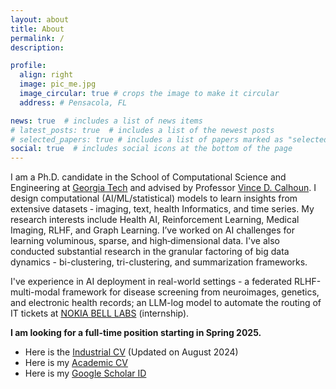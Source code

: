 ```yaml
---
layout: about
title: About
permalink: /
description:

profile:
  align: right
  image: pic_me.jpg
  image_circular: true # crops the image to make it circular
  address: # Pensacola, FL

news: true  # includes a list of news items
# latest_posts: true  # includes a list of the newest posts
# selected_papers: true # includes a list of papers marked as "selected={true}"
social: true  # includes social icons at the bottom of the page
---
```


I am a Ph.D. candidate in the School of Computational Science and Engineering at [Georgia Tech](https://cse.gatech.edu/) and advised by Professor [Vince D. Calhoun](https://scholar.google.com/citations?user=WNOoGKIAAAAJ&hl=en). I design computational (AI/ML/statistical) models to learn insights from extensive datasets ‑ imaging, text, health Informatics, and time series. My research interests include Health AI, Reinforcement Learning, Medical Imaging, RLHF, and Graph Learning. I’ve worked on AI challenges for learning voluminous, sparse, and high‑dimensional data. I've also conducted substantial research in the granular factoring of big data dynamics - bi-clustering, tri-clustering, and summarization frameworks. 

I've experience in AI deployment in real-world settings - a federated RLHF-multi-modal framework for disease screening from neuroimages, genetics, and electronic health records; an LLM-log model to automate the routing of IT tickets at [NOKIA BELL LABS](https://www.bell-labs.com/) (internship). 

<!---
[ I am fascinated by AI solutions with plausible clinical impacts and healthcare implications. Another intriguing aspect of my work involves leveraging neurocomputational strategies to enhance SOTA AI. To this end, my projects are instantiated to various downstream tasks, e.g., transformer-based biclustering, classification, GNN for brain network modeling, 2D bottleneck-attention-module for multi-modal fusion, and Generative modeling]: Love playing outdoor games (mostly soccer) in my free time and fancy cooking my favorite dishes! * My email address: aabdur.rahaman007@gmail.com
I've been conducting my research in the Center for Translational Research in Neuroimaging and Data Science[(TReNDS)](https://trendscenter.org/) - a joint research lab with Georgia Tech, Emory, and Georgia State University led
-->

**I am looking for a full-time position starting in Spring 2025.** 

* Here is the [Industrial CV](CV/CV_Rahaman.pdf) (Updated on August 2024)
* Here is my [Academic CV](CV/CV_Md_Abdur_Rahaman.pdf)
* Here is my [Google Scholar ID](https://scholar.google.com/citations?user=fiosWPwAAAAJ&hl=en)

